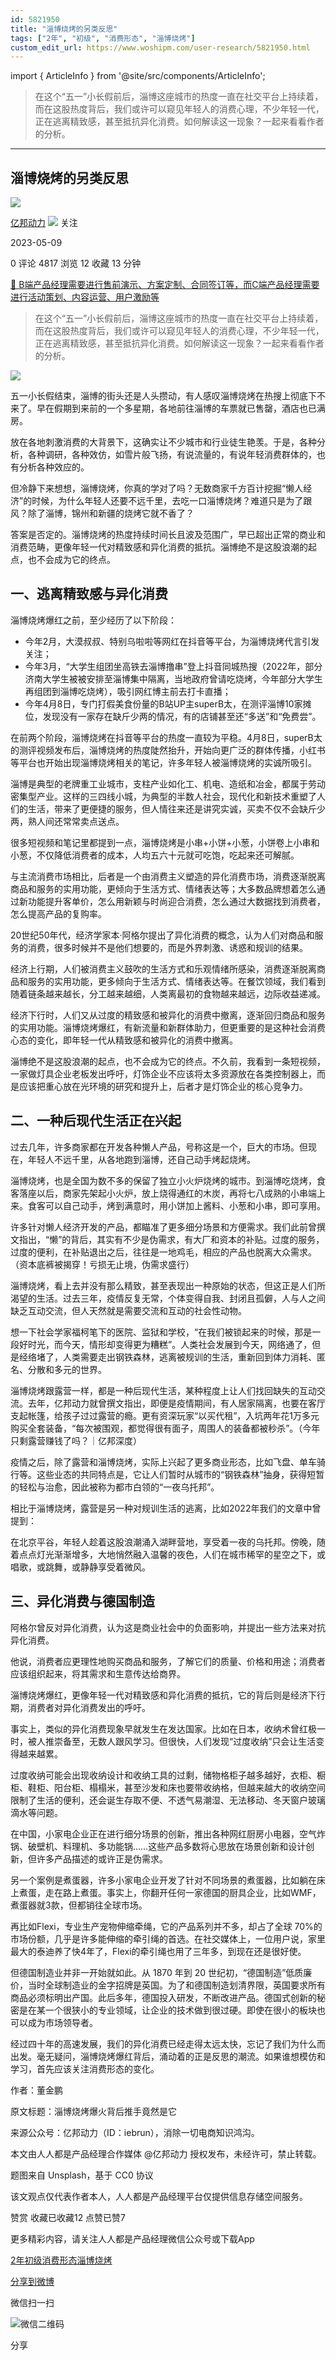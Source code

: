 ```yaml
---
id: 5821950
title: "淄博烧烤的另类反思"
tags: ["2年", "初级", "消费形态", "淄博烧烤"]
custom_edit_url: https://www.woshipm.com/user-research/5821950.html
---
```

import { ArticleInfo } from '@site/src/components/ArticleInfo';

<ArticleInfo
    author="亿邦动力"
    authorLink="https://www.woshipm.com/u/1444962"
    published="2023-05-09"
    views={4817}
    comments={0}
    collects={12}
/>

> 在这个“五一”小长假前后，淄博这座城市的热度一直在社交平台上持续着，而在这股热度背后，我们或许可以窥见年轻人的消费心理，不少年轻一代，正在逃离精致感，甚至抵抗异化消费。如何解读这一现象？一起来看看作者的分析。

---

## 淄博烧烤的另类反思

[![](https://static.woshipm.com/passportAvatar_20220706_143154.jpg?imageView2/1/w/72/h/72/q/100)](https://www.woshipm.com/u/1444962)

[亿邦动力](https://www.woshipm.com/u/1444962) ![](https://static.woshipm.com/tag/1122_1@2x.png) 关注

2023-05-09

0 评论 4817 浏览 12 收藏 13 分钟

[🔗 B端产品经理需要进行售前演示、方案定制、合同签订等，而C端产品经理需要进行活动策划、内容运营、用户激励等](https://ke.qidianla.com/courses/bcpm)

> 在这个“五一”小长假前后，淄博这座城市的热度一直在社交平台上持续着，而在这股热度背后，我们或许可以窥见年轻人的消费心理，不少年轻一代，正在逃离精致感，甚至抵抗异化消费。如何解读这一现象？一起来看看作者的分析。

![](https://image.woshipm.com/wp-files/2023/05/DOUL354XTcz5kwr9xJj6.jpg)

五一小长假结束，淄博的街头还是人头攒动，有人感叹淄博烧烤在热搜上彻底下不来了。早在假期到来前的一个多星期，各地前往淄博的车票就已售罄，酒店也已满房。

放在各地刺激消费的大背景下，这确实让不少城市和行业徒生艳羡。于是，各种分析，各种调研，各种效仿，如雪片般飞扬，有说流量的，有说年轻消费群体的，也有分析各种效应的。

但冷静下来想想，淄博烧烤，你真的学对了吗？无数商家千方百计挖掘“懒人经济”的时候，为什么年轻人还要不远千里，去吃一口淄博烧烤？难道只是为了跟风？除了淄博，锦州和新疆的烧烤它就不香了？

答案是否定的。淄博烧烤的热度持续时间长且波及范围广，早已超出正常的商业和消费范畴，更像年轻一代对精致感和异化消费的抵抗。淄博绝不是这股浪潮的起点，也不会成为它的终点。

## 一、逃离精致感与异化消费

淄博烧烤爆红之前，至少经历了以下阶段：

*   今年2月，大漠叔叔、特别乌啦啦等网红在抖音等平台，为淄博烧烤代言引发关注；
*   今年3月，“大学生组团坐高铁去淄博撸串”登上抖音同城热搜（2022年，部分济南大学生被被安排至淄博集中隔离，当地政府曾请吃烧烤，今年部分大学生再组团到淄博吃烧烤），吸引网红博主前去打卡直播；
*   今年4月8日，专门打假美食份量的B站UP主superB太，在测评淄博10家摊位，发现没有一家存在缺斤少两的情况，有的店铺甚至还“多送”和“免费尝”。

在前两个阶段，淄博烧烤在抖音等平台的热度一直较为平稳。4月8日，superB太的测评视频发布后，淄博烧烤的热度陡然抬升，开始向更广泛的群体传播，小红书等平台也开始出现淄博烧烤相关的笔记，许多年轻人被淄博烧烤的实诚所吸引。

淄博是典型的老牌重工业城市，支柱产业如化工、机电、造纸和冶金，都属于劳动密集型产业。这样的三四线小城，为典型的半数人社会，现代化和新技术重塑了人们的生活，带来了更便捷的服务，但人情往来还是讲究实诚，买卖不仅不会缺斤少两，熟人间还常常卖点送点。

很多短视频和笔记里都提到一点，淄博烧烤是小串+小饼+小葱，小饼卷上小串和小葱，不仅降低消费者的成本，人均五六十元就可吃饱，吃起来还可解腻。

与主流消费市场相比，后者是一个由消费主义塑造的异化消费市场，消费逐渐脱离商品和服务的实用功能，更倾向于生活方式、情绪表达等；大多数品牌想着怎么通过新功能提升客单价，怎么用新颖与时尚迎合消费，怎么通过大数据找到消费者，怎么提高产品的复购率。

20世纪50年代，经济学家本·阿格尔提出了异化消费的概念，认为人们对商品和服务的消费，很多时候并不是他们想要的，而是外界刺激、诱惑和规训的结果。

经济上行期，人们被消费主义鼓吹的生活方式和乐观情绪所感染，消费逐渐脱离商品和服务的实用功能，更多倾向于生活方式、情绪表达等。在餐饮领域，我们看到随着链条越来越长，分工越来越细，人类离最初的食物越来越远，边际收益递减。

经济下行时，人们又从过度的精致感和被异化的消费中撤离，逐渐回归商品和服务的实用功能。淄博烧烤爆红，有新流量和新群体助力，但更重要的是这种社会消费心态的变化，即年轻一代从精致感和被异化的消费中撤离。

淄博绝不是这股浪潮的起点，也不会成为它的终点。不久前，我看到一条短视频，一家做灯具企业老板发出呼吁，灯饰企业不应该将太多资源放在各类控制器上，而是应该把重心放在光环境的研究和提升上，后者才是灯饰企业的核心竞争力。

## 二、一种后现代生活正在兴起

过去几年，许多商家都在开发各种懒人产品，号称这是一个，巨大的市场。但现在，年轻人不远千里，从各地跑到淄博，还自己动手烤起烧烤。

淄博烧烤，也是全国为数不多的保留了独立小火炉烧烤的城市。到淄博吃烧烤，食客落座以后，商家先架起小火炉，放上烧得通红的木炭，再将七八成熟的小串端上来。食客可以自己动手，烤到满意时，用小饼加上酱料、小葱和小串，即可享用。

许多针对懒人经济开发的产品，都瞄准了更多细分场景和方便需求。我们此前曾撰文指出，“懒”的背后，其实有不少是伪需求，有大厂和资本的补贴。过度的服务，过度的便利，在补贴退出之后，往往是一地鸡毛，相应的产品也脱离大众需求。（资本底裤被揭穿！亏损无止境，伪需求盛行）

淄博烧烤，看上去并没有那么精致，甚至表现出一种原始的状态，但这正是人们所渴望的生活。过去三年，疫情反复无常，个体变得自我、封闭且孤僻，人与人之间缺乏互动交流，但人天然就是需要交流和互动的社会性动物。

想一下社会学家福柯笔下的医院、监狱和学校，“在我们被锁起来的时候，那是一段好时光，而今天，情形却变得更为糟糕”。人类社会发展到今天，网络通了，但是经络堵了，人类需要走出钢铁森林，逃离被规训的生活，重新回到体力消耗、匿名、分散和多元的世界。

淄博烧烤跟露营一样，都是一种后现代生活，某种程度上让人们找回缺失的互动交流。去年，亿邦动力就曾撰文指出，即便是疫情期间，有人居家隔离，也要在客厅支起帐篷，给孩子过过露营的瘾。更有资深玩家“以买代租”，入坑两年花1万多元购买全套装备，“每次被围观，都觉得很有面子，周围人的装备都被秒杀”。（今年只剩露营赚钱了吗？｜亿邦深度）

疫情之后，除了露营和淄博烧烤，实际上兴起了更多商业形态，比如飞盘、单车骑行等。这些业态的共同特点是，它让人们暂时从城市的“钢铁森林”抽身，获得短暂的轻松与治愈，因此被称为都市白领的“一夜乌托邦”。

相比于淄博烧烤，露营是另一种对规训生活的逃离，比如2022年我们的文章中曾提到：

在北京平谷，年轻人趁着这股浪潮涌入湖畔营地，享受着一夜的乌托邦。傍晚，随着点点灯光渐渐增多，大地悄然融入温馨的夜色，人们在城市稀罕的星空之下，或唱歌，或跳舞，或静静享受着微风。

## 三、异化消费与德国制造

阿格尔曾反对异化消费，认为这是商业社会中的负面影响，并提出一些方法来对抗异化消费。

他说，消费者应更理性地购买商品和服务，了解它们的质量、价格和用途；消费者应该组织起来，将其需求和生意传达给商界。

淄博烧烤爆红，更像年轻一代对精致感和异化消费的抵抗，它的背后则是经济下行期，消费者对异化消费发出的呼吁。

事实上，类似的异化消费现象早就发生在发达国家。比如在日本，收纳术曾红极一时，被人推崇备至，无数人跟风学习。但很快，人们发现“过度收纳”只会让生活变得越来越累。

过度收纳可能会出现收纳设计和收纳工具的过剩，储物格柜子越多越好，衣柜、橱柜、鞋柜、阳台柜、榻榻米，甚至沙发和床也要带收纳格，但越来越大的收纳空间限制了生活的便利，还会诞生存取不便、不透气易潮湿、无法移动、冬天窗户玻璃滴水等问题。

在中国，小家电企业正在进行细分场景的创新，推出各种网红厨房小电器，空气炸锅、破壁机、料理机、多功能锅……这些产品多数将心思放在场景创新和设计创新，但许多产品描述的或许正是伪需求。

另一个案例是煮蛋器，许多小家电企业开发了针对不同场景的煮蛋器，比如躺在床上煮蛋，走在路上煮蛋。事实上，你翻开任何一家德国的厨具企业，比如WMF，煮蛋器就3款，但都销往全球市场。

再比如Flexi，专业生产宠物伸缩牵绳，它的产品系列并不多，却占了全球 70%的市场份额，几乎是许多能伸缩的牵引绳的首选。在社交媒体上，一位用户说，家里最大的泰迪养了快4年了，Flexi的牵引绳也用了三年多，到现在还是很好使。

但德国制造业并非一开始就如此。从 1870 年到 20 世纪初，“德国制造”低质廉价，当时全球制造业的金字招牌是英国。为了和德国制造划清界限，英国要求所有商品必须标明出产国。此后多年，德国投入研发，不断改进产品。德国式创新的秘密是在某一个很狭小的专业领域，让企业的技术做到很过硬。即使在很小的板块也可以成为市场领导者。

经过四十年的高速发展，我们的异化消费已经走得太远太快，忘记了我们为什么而出发。毫无疑问，淄博烧烤爆红背后，涌动着的正是反思的潮流。如果谁想模仿和学习，首先应该关注消费形态的变化。

作者：董金鹏

原文标题：淄博烧烤爆火背后推手竟然是它

来源公众号：亿邦动力（ID：iebrun），消除一切电商知识鸿沟。

本文由人人都是产品经理合作媒体 @亿邦动力 授权发布，未经许可，禁止转载。

题图来自 Unsplash，基于 CC0 协议

该文观点仅代表作者本人，人人都是产品经理平台仅提供信息存储空间服务。

赞赏 收藏已收藏12 点赞已赞7

更多精彩内容，请关注人人都是产品经理微信公众号或下载App

[2年](https://www.woshipm.com/tag/2%e5%b9%b4)[初级](https://www.woshipm.com/tag/%e5%88%9d%e7%ba%a7)[消费形态](https://www.woshipm.com/tag/%e6%b6%88%e8%b4%b9%e5%bd%a2%e6%80%81)[淄博烧烤](https://www.woshipm.com/tag/%e6%b7%84%e5%8d%9a%e7%83%a7%e7%83%a4)

[分享到微博](https://service.weibo.com/share/share.php?appkey=2775287854&title=淄博烧烤的另类反思&url=https://www.woshipm.com/user-research/5821950.html&pic=https://image.woshipm.com/wp-files/2023/05/DOUL354XTcz5kwr9xJj6.jpg)

微信扫一扫

![微信二维码](https://api.pwmqr.com/qrcode/create/?url=https://www.woshipm.com/user-research/5821950.html)

分享